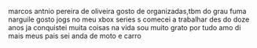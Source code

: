 marcos antnio pereira de oliveira 
gosto de organizadas,tbm do grau fuma narguile  gosto jogs no meu xbox series s
comecei a trabalhar des do doze anos ja conquistei muita coisas na vida sou muito grato por tudo amo di mais meus pais sei anda de moto e carro

